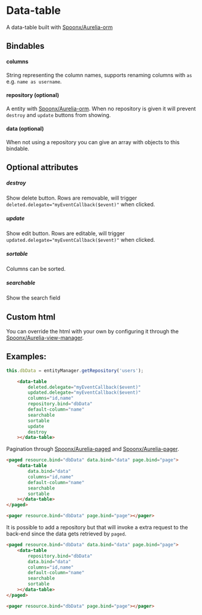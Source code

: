 # Data-table
A data-table built with [Spoonx/Aurelia-orm](https://github.com/SpoonX/aurelia-orm)

## Bindables

#### columns
String representing the column names, supports renaming columns with `as` e.g. `name as username`.

#### repository (optional)
A entity with [Spoonx/Aurelia-orm](https://github.com/SpoonX/aurelia-orm).
When no repository is given it will prevent `destroy` and `update` buttons from showing.

#### data (optional)
When not using a repository you can give an array with objects to this bindable.

## Optional attributes

##### destroy
Show delete button. Rows are removable, will trigger `deleted.delegate="myEventCallback($event)"` when clicked.

##### update 
Show edit button. Rows are editable, will trigger `updated.delegate="myEventCallback($event)"` when clicked.

##### sortable
Columns can be sorted.

##### searchable
Show the search field

## Custom html
You can override the html with your own by configuring it through the [Spoonx/Aurelia-view-manager](https://github.com/spoonx/aurelia-view-manager).

## Examples:

```js
this.dbData = entityManager.getRepository('users');
```

```html
    <data-table 
        deleted.delegate="myEventCallback($event)" 
        updated.delegate="myEventCallback($event)" 
        columns="id,name" 
        repository.bind="dbData" 
        default-column="name" 
        searchable 
        sortable 
        update 
        destroy
    ></data-table>
```

Pagination through [Spoonx/Aurelia-paged](https://github.com/SpoonX/aurelia-paged) and [Spoonx/Aurelia-pager](https://github.com/SpoonX/aurelia-pager).

```html
<paged resource.bind="dbData" data.bind="data" page.bind="page">
    <data-table 
        data.bind="data" 
        columns="id,name" 
        default-column="name" 
        searchable 
        sortable
    ></data-table>
</paged>

<pager resource.bind="dbData" page.bind="page"></pager>
```

 It is possible to add a repository but that will invoke a extra request to the back-end since the data gets retrieved by `paged`.

```html
<paged resource.bind="dbData" data.bind="data" page.bind="page">
    <data-table 
        repository.bind="dbData" 
        data.bind="data" 
        columns="id,name" 
        default-column="name" 
        searchable 
        sortable
    ></data-table>
</paged>

<pager resource.bind="dbData" page.bind="page"></pager>
```
